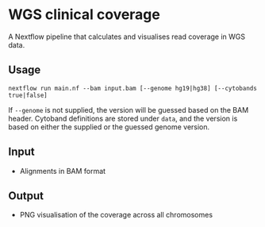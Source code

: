# WGS clinical coverage

A Nextflow pipeline that calculates and visualises read coverage in WGS data.

## Usage

```
nextflow run main.nf --bam input.bam [--genome hg19|hg38] [--cytobands true|false]
```

If `--genome` is not supplied, the version will be guessed based on the BAM header. Cytoband definitions are stored under `data`, and the version is based on either the supplied or the guessed genome version.

## Input

- Alignments in BAM format

## Output

- PNG visualisation of the coverage across all chromosomes
